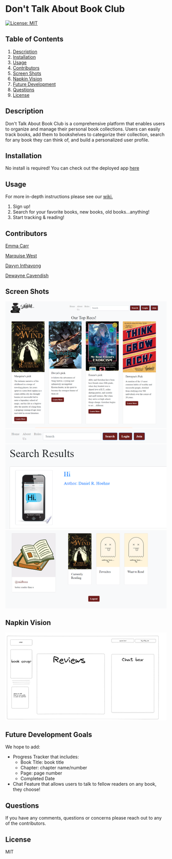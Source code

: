 # Don't Talk About Book Club

[![License: MIT](https://img.shields.io/badge/License-MIT-yellow.svg)](https://opensource.org/licenses/MIT)

## Table of Contents
1. [Description](#description)
2. [Installation](#installation)
3. [Usage](#usage)
4. [Contributors](#Contributors)
5. [Screen Shots](#screen-shots)
6. [Napkin Vision](#napkin-vision)
7. [Future Development](#future-development-goals)
8. [Questions](#questions)
9. [License](#license)

## Description

Don't Talk About Book Club is a comprehensive platform that enables users to organize and manage their personal book collections. Users can easily track books, add them to bookshelves to categorize their collection, search for any book they can think of, and build a personalized user profile.

## Installation

No install is required! You can check out the deployed app [here](https://dont-talk-about-book-club.herokuapp.com/)

## Usage
For more in-depth instructions please see our [wiki.](https://github.com/sudo-apt-install/first-rule-of-book-club/wiki/How-To-Join-the-Club)
1. Sign up!
2. Search for your favorite books, new books, old books...anything!
3. Start tracking & reading!

## Contributors
[Emma Carr](https://github.com/emcarr99)

[Marquise West](https://github.com/sudo-apt-install)

[Davyn Inthavong](https://github.com/hajiru)

[Dewayne Cavendish](https://github.com/RockyluvsEmily)

## Screen Shots
![Rec Page](/public/CSS/images/recpage.png)
![Search Bar](/public/CSS/images/searchbar.png)
![Search Result](/public/CSS/images/searchresult.png)
![Profile Page](/public/CSS/images/profilescreen.png)

## Napkin Vision
![wireframe](/public/CSS/images/wireframe.png)

## Future Development Goals
We hope to add: 
- Progress Tracker that includes:
    - Book Title: book title
    - Chapter: chapter name/number
    - Page: page number
    - Completed Date
- Chat Feature that allows users to talk to fellow readers on any book, they choose!

## Questions

If you have any comments, questions or concerns please reach out to any of the contributors.

## License
MIT 

